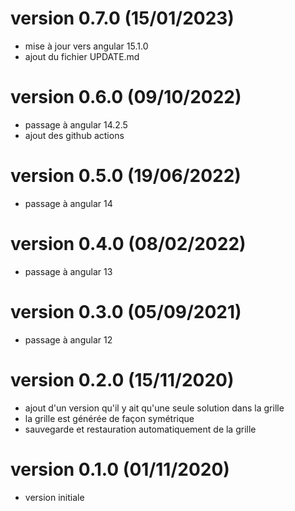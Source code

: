 
# version 0.7.0 (15/01/2023)
* mise à jour vers angular 15.1.0
* ajout du fichier UPDATE.md

# version 0.6.0 (09/10/2022)
* passage à angular 14.2.5
* ajout des github actions

# version 0.5.0 (19/06/2022)
* passage à angular 14

# version 0.4.0 (08/02/2022)
* passage à angular 13

# version 0.3.0 (05/09/2021)
* passage à angular 12

# version 0.2.0 (15/11/2020)
* ajout d'un version qu'il y ait qu'une seule solution dans la grille
* la grille est générée de façon symétrique
* sauvegarde et restauration automatiquement de la grille

# version 0.1.0 (01/11/2020)
* version initiale
